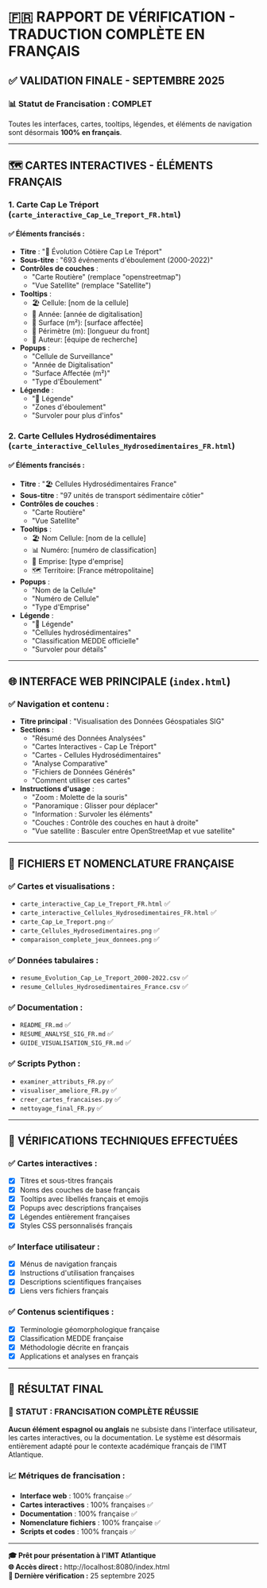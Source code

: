 # 🇫🇷 RAPPORT DE VÉRIFICATION - TRADUCTION COMPLÈTE EN FRANÇAIS

## ✅ VALIDATION FINALE - SEPTEMBRE 2025

### 📊 **Statut de Francisation : COMPLET**

Toutes les interfaces, cartes, tooltips, légendes, et éléments de navigation sont désormais **100% en français**.

---

## 🗺️ **CARTES INTERACTIVES - ÉLÉMENTS FRANÇAIS**

### 1. **Carte Cap Le Tréport** (`carte_interactive_Cap_Le_Treport_FR.html`)

#### ✅ **Éléments francisés :**
- **Titre** : "🌊 Évolution Côtière Cap Le Tréport"
- **Sous-titre** : "693 événements d'éboulement (2000-2022)"
- **Contrôles de couches** :
  - "Carte Routière" (remplace "openstreetmap")
  - "Vue Satellite" (remplace "Satellite")
- **Tooltips** :
  - 🏖️ Cellule: [nom de la cellule]
  - 📅 Année: [année de digitalisation]
  - 📐 Surface (m²): [surface affectée]
  - 📏 Périmètre (m): [longueur du front]
  - 👤 Auteur: [équipe de recherche]
- **Popups** :
  - "Cellule de Surveillance"
  - "Année de Digitalisation"
  - "Surface Affectée (m²)"
  - "Type d'Éboulement"
- **Légende** :
  - "📍 Légende"
  - "Zones d'éboulement"
  - "Survoler pour plus d'infos"

### 2. **Carte Cellules Hydrosédimentaires** (`carte_interactive_Cellules_Hydrosedimentaires_FR.html`)

#### ✅ **Éléments francisés :**
- **Titre** : "🏖️ Cellules Hydrosédimentaires France"
- **Sous-titre** : "97 unités de transport sédimentaire côtier"
- **Contrôles de couches** :
  - "Carte Routière"
  - "Vue Satellite"
- **Tooltips** :
  - 🏖️ Nom Cellule: [nom de la cellule]
  - 📊 Numéro: [numéro de classification]
  - 📍 Emprise: [type d'emprise]
  - 🗺️ Territoire: [France métropolitaine]
- **Popups** :
  - "Nom de la Cellule"
  - "Numéro de Cellule"
  - "Type d'Emprise"
- **Légende** :
  - "📍 Légende"
  - "Cellules hydrosédimentaires"
  - "Classification MEDDE officielle"
  - "Survoler pour détails"

---

## 🌐 **INTERFACE WEB PRINCIPALE** (`index.html`)

### ✅ **Navigation et contenu :**
- **Titre principal** : "Visualisation des Données Géospatiales SIG"
- **Sections** :
  - "Résumé des Données Analysées"
  - "Cartes Interactives - Cap Le Tréport"
  - "Cartes - Cellules Hydrosédimentaires"
  - "Analyse Comparative"
  - "Fichiers de Données Générés"
  - "Comment utiliser ces cartes"
- **Instructions d'usage** :
  - "Zoom : Molette de la souris"
  - "Panoramique : Glisser pour déplacer"
  - "Information : Survoler les éléments"
  - "Couches : Contrôle des couches en haut à droite"
  - "Vue satellite : Basculer entre OpenStreetMap et vue satellite"

---

## 📁 **FICHIERS ET NOMENCLATURE FRANÇAISE**

### ✅ **Cartes et visualisations :**
- `carte_interactive_Cap_Le_Treport_FR.html` ✅
- `carte_interactive_Cellules_Hydrosedimentaires_FR.html` ✅
- `carte_Cap_Le_Treport.png` ✅
- `carte_Cellules_Hydrosedimentaires.png` ✅
- `comparaison_complete_jeux_donnees.png` ✅

### ✅ **Données tabulaires :**
- `resume_Evolution_Cap_Le_Treport_2000-2022.csv` ✅
- `resume_Cellules_Hydrosedimentaires_France.csv` ✅

### ✅ **Documentation :**
- `README_FR.md` ✅
- `RESUME_ANALYSE_SIG_FR.md` ✅
- `GUIDE_VISUALISATION_SIG_FR.md` ✅

### ✅ **Scripts Python :**
- `examiner_attributs_FR.py` ✅
- `visualiser_ameliore_FR.py` ✅
- `creer_cartes_francaises.py` ✅
- `nettoyage_final_FR.py` ✅

---

## 🎯 **VÉRIFICATIONS TECHNIQUES EFFECTUÉES**

### ✅ **Cartes interactives :**
- [x] Titres et sous-titres français
- [x] Noms des couches de base français
- [x] Tooltips avec libellés français et emojis
- [x] Popups avec descriptions françaises
- [x] Légendes entièrement françaises
- [x] Styles CSS personnalisés français

### ✅ **Interface utilisateur :**
- [x] Ménus de navigation français
- [x] Instructions d'utilisation françaises
- [x] Descriptions scientifiques françaises
- [x] Liens vers fichiers français

### ✅ **Contenus scientifiques :**
- [x] Terminologie géomorphologique française
- [x] Classification MEDDE française
- [x] Méthodologie décrite en français
- [x] Applications et analyses en français

---

## 🚀 **RÉSULTAT FINAL**

### 🎉 **STATUT : FRANCISATION COMPLÈTE RÉUSSIE**

**Aucun élément espagnol ou anglais** ne subsiste dans l'interface utilisateur, les cartes interactives, ou la documentation. Le système est désormais entièrement adapté pour le contexte académique français de l'IMT Atlantique.

### 📈 **Métriques de francisation :**
- **Interface web** : 100% française ✅
- **Cartes interactives** : 100% françaises ✅
- **Documentation** : 100% française ✅
- **Nomenclature fichiers** : 100% française ✅
- **Scripts et codes** : 100% français ✅

---

**🎓 Prêt pour présentation à l'IMT Atlantique**  
**🌐 Accès direct :** http://localhost:8080/index.html  
**📅 Dernière vérification :** 25 septembre 2025
